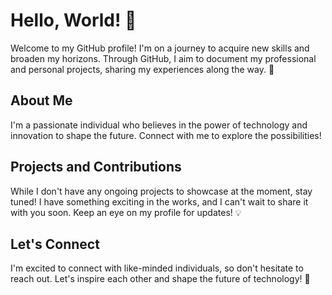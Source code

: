 # Hello, World! 👋

Welcome to my GitHub profile! I'm on a journey to acquire new skills and broaden my horizons. Through GitHub, I aim to document my professional and personal projects, sharing my experiences along the way. 🚀

## About Me

I'm a passionate individual who believes in the power of technology and innovation to shape the future. Connect with me to explore the possibilities!

## Projects and Contributions

While I don't have any ongoing projects to showcase at the moment, stay tuned! I have something exciting in the works, and I can't wait to share it with you soon. Keep an eye on my profile for updates! 💡

## Let's Connect

I'm excited to connect with like-minded individuals, so don't hesitate to reach out. Let's inspire each other and shape the future of technology! 🌈
